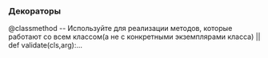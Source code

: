 ### Декораторы
@classmethod -- Используйте для реализации методов, которые работают со всем классом(а не с конкретными экземплярами класса) ||
def validate(cls,arg):...

